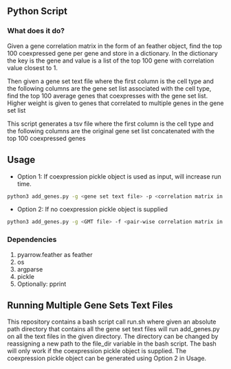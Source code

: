 ## Python Script

### What does it do?
Given a gene correlation matrix in the form of an feather object, find the top 100 coexpressed gene per gene and store in a dictionary.
In the dictionary the key is the gene and value is a list of the top 100 gene with correlation value closest to 1.

Then given a gene set text file where the first column is the cell type and the following columns are the gene set list associated with the cell type,
find the top 100 average genes that coexpresses with the gene set list. Higher weight is given to genes that correlated to multiple genes in the gene set list

This script generates a tsv file where the first column is the cell type and the following columns are the original gene set list concatenated with the top 100 coexpressed genes

## Usage
- Option 1: If coexpression pickle object is used as input, will increase run time.
```bash
python3 add_genes.py -g <gene set text file> -p <correlation matrix in the form of a pickle object>
```
- Option 2: If no coexpression pickle object is supplied
```bash
python3 add_genes.py -g <GMT file> -f <pair-wise correlation matrix in the form of a feather object> 
```

### Dependencies
1. pyarrow.feather as feather
2. os 
3. argparse 
4. pickle
5. Optionally: pprint

## Running Multiple Gene Sets Text Files
This repository contains a bash script call run.sh where given an absolute path directory that contains all the gene set text files will run add_genes.py on all the text files in the given directory. The directory can be changed by reassigning a new path to the file_dir variable in the bash script. The bash will only work if the coexpression pickle object is supplied. The coexpression pickle object can be generated using Option 2 in Usage.
